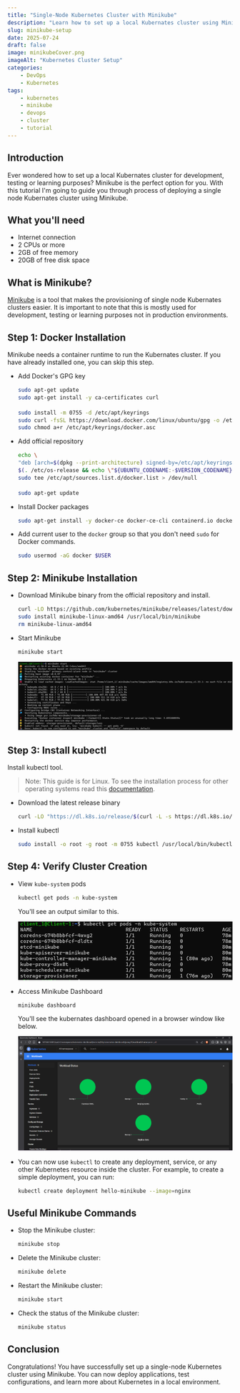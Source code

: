 ```yaml
---
title: "Single-Node Kubernetes Cluster with Minikube"
description: "Learn how to set up a local Kubernates cluster using Minikube"
slug: minikube-setup
date: 2025-07-24
draft: false
image: minikubeCover.png
imageAlt: "Kubernetes Cluster Setup"
categories:
    - DevOps
    - Kubernetes
tags:
    - kubernetes
    - minikube
    - devops
    - cluster
    - tutorial
---
```


## Introduction

Ever wondered how to set up a local Kubernates cluster for development, testing or learning purposes? Minikube is the perfect option for you. With this tutorial I'm going to guide you through process of deploying a single node Kubernates cluster using Minikube.

## What you'll need

-   Internet connection
-   2 CPUs or more
-   2GB of free memory
-   20GB of free disk space

## What is Minikube?

[Minikube](https://minikube.sigs.k8s.io/docs/) is a tool that makes the provisioning of single node Kubernates clusters easier. It is important to note that this is mostly used for development, testing or learning purposes not in production environments.

## Step 1: Docker Installation

Minikube needs a container runtime to run the Kubernates cluster. If you have already installed one, you can skip this step.

-   Add Docker's GPG key
    ``` bash
    sudo apt-get update
    sudo apt-get install -y ca-certificates curl

    sudo install -m 0755 -d /etc/apt/keyrings
    sudo curl -fsSL https://download.docker.com/linux/ubuntu/gpg -o /etc/apt/keyrings/docker.asc
    sudo chmod a+r /etc/apt/keyrings/docker.asc
    ```

-   Add official repository

    ``` bash
    echo \
    "deb [arch=$(dpkg --print-architecture) signed-by=/etc/apt/keyrings/docker.asc] https://download.docker.com/linux/ubuntu \
    $(. /etc/os-release && echo \"${UBUNTU_CODENAME:-$VERSION_CODENAME}\") stable" | \
    sudo tee /etc/apt/sources.list.d/docker.list > /dev/null

    sudo apt-get update
    ```

-   Install Docker packages

    ``` bash
    sudo apt-get install -y docker-ce docker-ce-cli containerd.io docker-buildx-plugin docker-compose-plugin
    ```

-   Add current user to the `docker` group so that you don't need `sudo` for Docker commands.

    ``` bash
    sudo usermod -aG docker $USER
    ```

## Step 2: Minikube Installation

-   Download Minikube binary from the official repository and install.

    ``` bash
    curl -LO https://github.com/kubernetes/minikube/releases/latest/download/minikube-linux-amd64
    sudo install minikube-linux-amd64 /usr/local/bin/minikube
    rm minikube-linux-amd64
    ```

-   Start Minikube

    ``` bash
    minikube start
    ```

    ![minikube start](i1.png "Minikube start command")

## Step 3: Install kubectl

Install kubectl tool. 

> Note: This guide is for Linux. To see the installation process for other operating systems read this [documentation](https://kubernetes.io/docs/tasks/tools/install-kubectl-linux/).

-   Download the latest release binary

    ``` bash
    curl -LO "https://dl.k8s.io/release/$(curl -L -s https://dl.k8s.io/release/stable.txt)/bin/linux/amd64/kubectl"
    ```
-   Install kubectl

    ```bash
    sudo install -o root -g root -m 0755 kubectl /usr/local/bin/kubectl
    ```

## Step 4: Verify Cluster Creation

-   View `kube-system` pods
    ```bash
    kubectl get pods -n kube-system
    ```
    You'll see an output similar to this.

    ![kube-system pods](i2.png "Kube-system pods")

-   Access Minikube Dashboard
    ```
    minikube dashboard
    ```
    You'll see the kubernates dashboard opened in a browser window like below.

    ![Minikube Dashboard](i3.png "minikube dashboard")

-   You can now use `kubectl` to create any deployment, service, or any other Kubernetes resource inside the cluster. For example, to create a simple deployment, you can run:
    ```bash
    kubectl create deployment hello-minikube --image=nginx
    ```

## Useful Minikube Commands
-   Stop the Minikube cluster:
    ```bash
    minikube stop
    ```
-   Delete the Minikube cluster:
    ```bash
    minikube delete
    ```
-   Restart the Minikube cluster:
    ```bash
    minikube start
    ``` 
-   Check the status of the Minikube cluster:
    ```bash
    minikube status
    ```

## Conclusion

Congratulations! You have successfully set up a single-node Kubernetes cluster using Minikube. You can now deploy applications, test configurations, and learn more about Kubernetes in a local environment.
